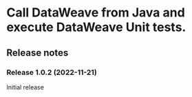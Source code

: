 # Call DataWeave from Java and execute DataWeave Unit tests.

## Release notes

### Release 1.0.2 (2022-11-21)

Initial release
